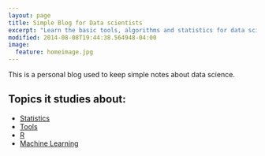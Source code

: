 ```yaml
---
layout: page
title: Simple Blog for Data scientists 
excerpt: "Learn the basic tools, algorithms and statistics for data scientists"
modified: 2014-08-08T19:44:38.564948-04:00
image:
  feature: homeimage.jpg 
---
```


This is a personal blog used to keep simple notes about data science.

## Topics it studies about:

* [Statistics](/statistics/)
* [Tools](/tools/) 
* [R](/tools/r/index.html)
* [Machine Learning](/ml/)


[^1]: Example: *domain.com/category-name/post-title*
